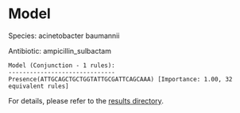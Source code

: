 
# Model

Species: acinetobacter baumannii

Antibiotic: ampicillin_sulbactam

```
Model (Conjunction - 1 rules):
------------------------------
Presence(ATTGCAGCTGCTGGTATTGCGATTCAGCAAA) [Importance: 1.00, 32 equivalent rules]

```

For details, please refer to the [results directory](../../../../../results/scm_b/acinetobacter+baumannii/ampicillin_sulbactam/repeat_9/).

